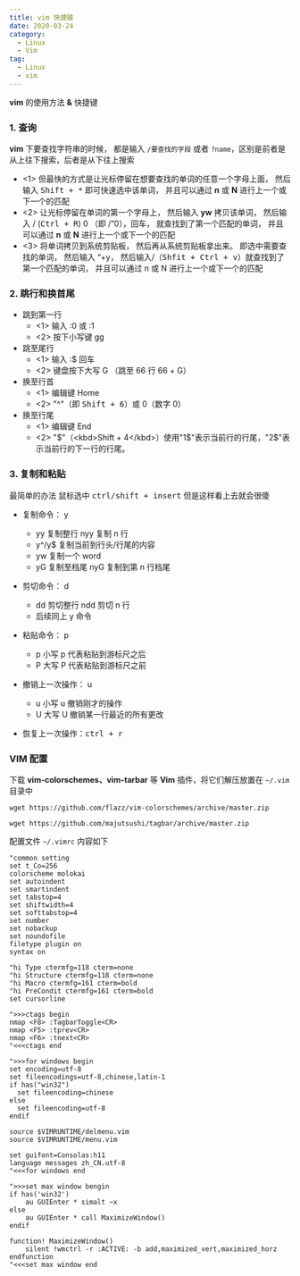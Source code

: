 ```yaml
---
title: vim 快捷键
date: 2020-03-24
category:
  - Linux
  - Vim
tag:
  - Linux
  - vim
---
```


**vim** 的使用方法 **&** 快捷键

<!-- more -->

### 1. 查询

**vim** 下要查找字符串的时候， 都是输入 `/要查找的字段` 或者 `?name`，区别是前者是从上往下搜索，后者是从下往上搜索

- <1> 但最快的方式是让光标停留在想要查找的单词的任意一个字母上面， 然后输入 <kbd>Shift + \*</kbd> 即可快速选中该单词，
  并且可以通过 **n** 或 **N** 进行上一个或下一个的匹配
- <2> 让光标停留在单词的第一个字母上， 然后输入 **yw** 拷贝该单词， 然后输入 / (<kbd>Ctrl + R</kbd>) 0 （即 /”0），回车，
  就查找到了第一个匹配的单词， 并且可以通过 **n** 或 **N** 进行上一个或下一个的匹配
- <3> 将单词拷贝到系统剪贴板， 然后再从系统剪贴板拿出来。 即选中需要查找的单词， 然后输入 “+y， 然后输入/（<kbd>Shfit + Ctrl + v</kbd>）就查找到了第一个匹配的单词， 并且可以通过 n 或 N 进行上一个或下一个的匹配

### 2. 跳行和换首尾

- 跳到第一行
  - <1> 输入 :0 或 :1
  - <2> 按下小写键 gg
- 跳至尾行
  - <1> 输入 :$ 回车
  - <2> 键盘按下大写 G （跳至 66 行 66 + G）
- 换至行首
  - <1> 编辑键 Home
  - <2> "^"（即 <kbd>Shift + 6</kbd>）或 0（数字 0）
- 换至行尾
  - <1> 编辑键 End
  - <2> "$"（<kbd>Shift + 4</kbd>）使用"1$"表示当前行的行尾，"2$"表示当前行的下一行的行尾。

### 3. 复制和粘贴

最简单的办法 鼠标选中 <kbd>ctrl/shift + insert</kbd> 但是这样看上去就会很傻

- 复制命令： y

  - yy 复制整行 nyy 复制 n 行
  - y^/y$ 复制当前到行头/行尾的内容
  - yw 复制一个 word
  - yG 复制至档尾 nyG 复制到第 n 行档尾

- 剪切命令： d

  - dd 剪切整行 ndd 剪切 n 行
  - 后续同上 y 命令

- 粘贴命令： p

  - p 小写 p 代表粘贴到游标尺之后
  - P 大写 P 代表粘贴到游标尺之前

- 撤销上一次操作： u

  - u 小写 u 撤销刚才的操作
  - U 大写 U 撤销某一行最近的所有更改

- 恢复上一次操作：<kbd>ctrl + r</kbd> 

### VIM 配置

下载 **vim-colorschemes、vim-tarbar** 等 **Vim** 插件，将它们解压放置在 `~/.vim` 目录中

```shell
wget https://github.com/flazz/vim-colorschemes/archive/master.zip

wget https://github.com/majutsushi/tagbar/archive/master.zip
```

配置文件 `~/.vimrc` 内容如下

```shell
"common setting
set t_Co=256
colorscheme molokai
set autoindent
set smartindent
set tabstop=4
set shiftwidth=4
set softtabstop=4
set number
set nobackup
set noundofile
filetype plugin on
syntax on

"hi Type ctermfg=118 cterm=none
"hi Structure ctermfg=118 cterm=none
"hi Macro ctermfg=161 cterm=bold
"hi PreCondit ctermfg=161 cterm=bold
set cursorline

">>>ctags begin
nmap <F8> :TagbarToggle<CR>
nmap <F5> :tprev<CR>
nmap <F6> :tnext<CR>
"<<<ctags end

">>>for windows begin 
set encoding=utf-8
set fileencodings=utf-8,chinese,latin-1
if has("win32")
  set fileencoding=chinese
else
  set fileencoding=utf-8
endif

source $VIMRUNTIME/delmenu.vim
source $VIMRUNTIME/menu.vim

set guifont=Consolas:h11
language messages zh_CN.utf-8
"<<<for windows end 

">>>set max window bengin
if has('win32')
    au GUIEnter * simalt ~x
else
    au GUIEnter * call MaximizeWindow()
endif

function! MaximizeWindow()
    silent !wmctrl -r :ACTIVE: -b add,maximized_vert,maximized_horz
endfunction
"<<<set max window end
```
